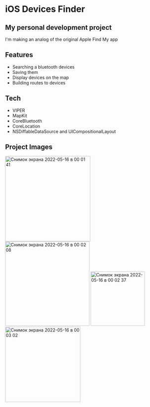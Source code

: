 # iOS Devices Finder
## My personal development project

I'm making an analog of the original Apple Find My app


## Features

- Searching a bluetooth devices
- Saving them 
- Display devices on the map
- Building routes to devices

## Tech

- VIPER
- MapKit
- CoreBluetooth
- CoreLocation
- NSDiffableDataSource and UICompositionalLayout

## Project Images

<img width="275" alt="Снимок экрана 2022-05-16 в 00 01 41" src="https://user-images.githubusercontent.com/57903146/168493636-10d0a25d-7f73-4909-970d-e2f12c1fcd83.png">
<img width="272" alt="Снимок экрана 2022-05-16 в 00 02 08" src="https://user-images.githubusercontent.com/57903146/168493650-5404c6c2-82d8-479e-abb2-9561eeb88ad2.png">
<img width="175" alt="Снимок экрана 2022-05-16 в 00 02 37" src="https://user-images.githubusercontent.com/57903146/168493664-0ba6d6ae-5ca5-48cd-b590-db932eeaec8e.png">
<img width="243" alt="Снимок экрана 2022-05-16 в 00 03 02" src="https://user-images.githubusercontent.com/57903146/168493681-1d8a2f6d-eddb-4af8-b6b5-470377105b4d.png">

